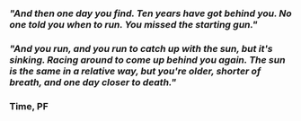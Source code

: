 ### _"And then one day you find. Ten years have got behind you. No one told you when to run. You missed the starting gun."_
### _"And you run, and you run to catch up with the sun, but it's sinking. Racing around to come up behind you again. The sun is the same in a relative way, but you're older, shorter of breath, and one day closer to death."_
### __Time, PF__
